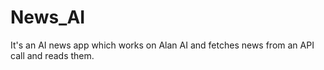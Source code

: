 # News_AI
It's an AI news app which works on Alan AI and fetches news from an API call and reads them.
